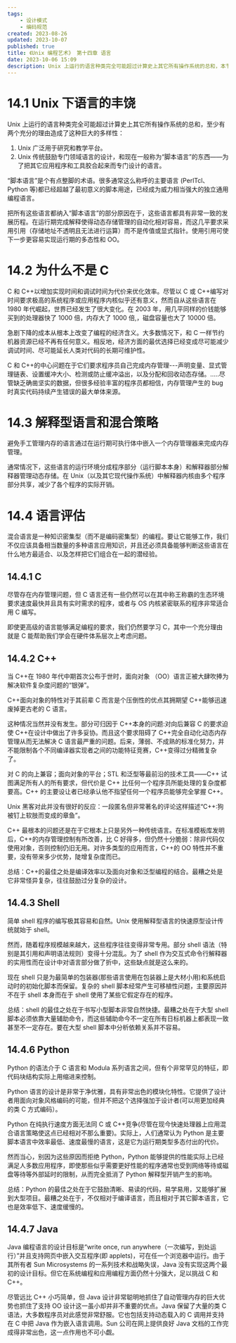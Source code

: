 ```yaml
---
tags:
    - 设计模式
    - 编码规范
created: 2023-08-26
updated: 2023-10-07
published: true
title: 《Unix 编程艺术》 第十四章 语言
date: 2023-10-06 15:09 
description: Unix 上运行的语言种类完全可能超过计算史上其它所有操作系统的总和，本节介绍了 Unix 中部分语言的特征，以及该语言在何种情况下合适，哪种情况下不合适。
---
```


# 14.1 Unix 下语言的丰饶

Unix 上运行的语言种类完全可能超过计算史上其它所有操作系统的总和，至少有两个充分的理由造成了这种巨大的多样性：

1. Unix 广泛用于研究和教学平台。
2. Unix 传统鼓励专门领域语言的设计，和现在一般称为“脚本语言”的东西——为了把其它应用程序和工具胶合起来而专门设计的语言。

“脚本语言”是个有点整脚的术语。很多通常这么称呼的主要语言 (PerlTcl、Python 等)都已经超越了最初意义的脚本用途，已经成为威力相当强大的独立通用编程语言。

把所有这些语言都纳入“脚本语言”的部分原因在于，这些语言都具有非常一致的发展历程。在运行期完成解释使得动态存储管理的自动化相对容易，而这几平要求采用引用（存储地址不透明且无法进行运算）而不是传值或显式指针。使用引用可使下一步更容易实现运行期的多态性和 OO。

# 14.2 为什么不是 C

C 和 C++以增加实现时间和调试时间为代价来优化效率。尽管以 C 或 C++编写对时间要求极高的系统程序或应用程序内核似乎还有意义，然而自从这些语言在 1980 年代崛起，世界已经发生了很大变化。在 2003 年，用几平同样的价钱能够买到的处理器快了 1000 倍，内存大了 1000 倍,，磁盘容量也大了 10000 倍。

急剧下降的成本从根本上改变了编程的经济含义。大多数情况下，和 C 一样节约机器资源已经不再有任何意义。相反地，经济方面的最优选择已经变成尽可能减少调试时间、尽可能延长人类对代码的长期可维护性。

C 和 C++的中心问题在于它们要求程序员自己完成内存管理---声明变量、显式管理链表、设置缓冲大小、检测或防止缓冲溢出，以及分配和回收动态存储。.....尽管缺乏确凿坚实的数据，但很多经验丰富的程序员都相信，内存管理产生的 bug 时真实代码持续产生错误的最大单体来源。

# 14.3 解释型语言和混合策略

避免手工管理内存的语言通过在运行期可执行体中嵌入一个内存管理器来完成内存管理。

通常情况下，这些语言的运行环境分成程序部分（运行脚本本身）和解释器部分解释器管理动态存储。在 Unix（以及其它现代操作系统）中解释器内核由多个程序部分共享，减少了各个程序的实际开销。

# 14.4 语言评估

混合语言是一种知识密集型（而不是编码密集型）的编程。要让它能够工作，我们不仅应该具备相当数量的多种语言应用知识，并且还必须具备能够判断这些语言在什么地方最适合、以及怎样把它们组合在一起的潜经验。

## 14.4.1 C

尽管存在内存管理问题，但 C 语言还有一些仍然可以在其中称王称霸的生态环境要求速度最快并且具有实时需求的程序，或者与 OS 内核紧密联系的程序非常适合用 C 编写。

即使更高级的语言能够满足编程的要求，我们仍然要学习 C，其中一个充分理由就是 C 能帮助我们学会在硬件体系层次上考虑问题。

## 14.4.2 C++

当 C++在 1980 年代中期首次公布于世时，面向对象 （OO）语言正被大肆吹捧为解决软件复杂度问题的“银弹”。

C++面向对象的特性对于其前辈 C 而言是个压倒性的优点其拥期望 C++能够迅速废掉更古老的 C 语言。

这种情况当然并没有发生。部分可归因于 C++本身的问题:对向后兼容 C 的要求迫使 C++在设计中做出了许多妥协。而且这个要求阻碍了 C++完全自动化动态内存管理从而无法解决 C 语言最严重的问题。后来，薄弱、不成熟的标准化努力，并不能限制各个不同编译器实现者之间的功能特征竞赛，C++变得过分精微复杂了。

对 C 的向上兼容；面向对象的平台；STL 和泛型等最前沿的技术工具——C++ 试图满足所有人的所有要求，但代价是 C++ 比任何一个程序员所能处理的复杂度都要高。C++ 的主要设让者已经承认他不指望任何一个程序员能够完全掌握 C++。

Unix 黑客对此并没有很好的反应：一段匿名但非常著名的评论这样描述“C++:狗被钉上软肢而变成的章鱼”。

C++ 最根本的问题还是在于它根本上只是另外一种传统语言。在标准模板库发明后，C++的内存管理控制有所改善，比 C 好得多，但仍然十分脆弱：除非代码仅使用对象，否则控制仍旧无用。对许多类型的应用而言，C++的 OO 特性并不重要，没有带来多少优势，陡增复杂度而已。

总结：C++的最佳之处是编译效率以及面向对象和泛型编程的结合。最糟之处是它非常怪异复杂，往往鼓励过分复杂的设计。

## 14.4.3 Shell

简单 shell 程序的编写极其容易和自然。Unix 使用解释型语言的快速原型设计传统就始于 shell。

然而，随着程序规模越来越大，这些程序往往变得非常专用。部分 shell 语法（特别是其引用和声明语法规则）变得十分混乱。为了 shell 作为交互式命令行解释器的实用性而在设计中对语言部分做了折中，这些缺点就是这么来的。

现在 shell 只是为最简单的包装器(那些语言使用在包装器上是大材小用)和系统启动时的初始化脚本而保留。复杂的 shell 脚本经常产生可移植性问题，主要原因并不在于 shell 本身而在于 shell 使用了某些它假定存在的程序。

总结：shell 的最佳之处在于书写小型脚本非常自然快捷。最糟之处在于大型 shell 脚本必须依靠大量辅助命令，而这些辅助命今不一定在所有日标机器上都表现一致甚至不一定存在。要在大型 shell 脚本中分析依赖关系并不容易。

## 14.4.6 Python

Python 的语法介于 C 语言和 Modula 系列语言之间，但有个非常罕见的特征，即代码块结构实际上用缩进来控制。

Python 语言的设计是非常于净优雅，具有非常出色的模块化特性。它提供了设计者用面向对象风格编码的可能，但并不把这个选择强加于设计者(可以用更加经典的类 C 方式编码）。

Python 在纯执行速度方面无法同 C 或 C++竞争(尽管在现今快速处理器上应用混合语言策略使这点已经相对不那么重要)。实际上，人们通常认为 Python 是主要脚本语言中效率最低、速度最慢的语言，这是它为运行期类型多态付出的代价。

然而当心，别因为这些原因而拒绝 Python，Python 能够提供的性能实际上已经满足人多数应用程序，即使那些似乎需要更好性能的程序通常也受到网络等待或磁盘等待等外部延时的限制，从而完全抵消了 Python 解释型开销产生的影响。

总结：Python 的最佳之处在于它鼓励清晰、易读的代码，易学易用，又能够扩展到大型项目。最糟之处在于，不仅相对于编译语言，而且相对于其它脚本语言，它也是效率低下、速度缓慢的。

## 14.4.7 Java

Java 编程语言的设计目标是“write once, run anywhere（一次编写，到处运行）”并且支持网页中嵌入交互程序(即 applets)，可在任一个浏览器中运行。由于其所有者 Sun Microsystems 的一系列技术和战略失误，Java 没有实现这两个最初的设计目标。但它在系统编程和应用编程方面仍然十分强大，足以挑战 C 和 C++。

尽管远比 C++ 小巧简单，但 Java 设计非常聪明地抓住了自动管理内存的巨大优势也抓住了支持 OO 设计这一虽小却并非不重要的优点。Java 保留了大量的类 C 语法，大多数程序员对此感觉非常舒服。它也包括支持动态载入的 C 调用并支持在 C 中把 Java 作为嵌入语言调用。Sun 公司在网上提供良好 Java 文档的工作完成得非常出色，这一点作用也不可小觑。
